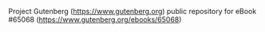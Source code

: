 Project Gutenberg (https://www.gutenberg.org) public repository for
eBook #65068 (https://www.gutenberg.org/ebooks/65068)
